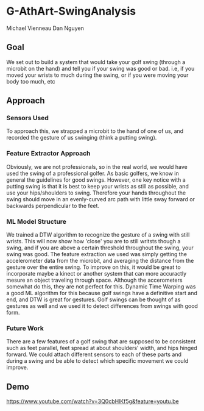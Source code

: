 # G-AthArt-SwingAnalysis
Michael Vienneau
Dan Nguyen

## Goal
We set out to build a system that would take your golf swing (through a microbit on the hand) and tell you if your swing was good or bad. i.e, if you moved your wrists to much during the swing, or if you were moving your body too much, etc

## Approach
### Sensors Used
To approach this, we strapped a microbit to the hand of one of us, and recorded the gesture of us swinging (think a putting swing). 

### Feature Extractor Approach
Obviously, we are not professionals, so in the real world, we would have used the swing of a professional golfer. As basic golfers, we know in general the guidelines for good swings. However, one key notice with a putting swing is that it is best to keep your wrists as still as possible, and use your hips/shoulders to swing. Therefore your hands throughout the swing should move in an evenly-curved arc path with little sway forward or backwards perpendicular to the feet. 

### ML Model Structure
We trained a DTW algorithm to recognize the gesture of a swing with still wrists. This will now show how 'close' you are to still writsts though a swing, and if you are above a certain threshold throughout the swing, your swing was good.
The feature extraction we used was simply getting the accelerometer data from the microbit, and averaging the distance from the gesture over the entire swing. To improve on this, it would be great to incorporate maybe a kinect or another system that can more accuractly mesure an object traveling through space. Although the accerometers somewhat do this, they are not perfect for this.
Dynamic Time Warping was a good ML algorithm for this because golf swings have a definitive start and end, and DTW is great for gestures. Golf swings can be thought of as gestures as well and we used it to detect differences from swings with good form. 

### Future Work
There are a few features of a golf swing that are supposed to be consistent such as feet parallel, feet spread at about shoulders' width, and hips hinged forward. We could attach different sensors to each of these parts and during a swing and be able to detect which specific movement we could improve.

## Demo
https://www.youtube.com/watch?v=3Q0cbHlKf5g&feature=youtu.be
